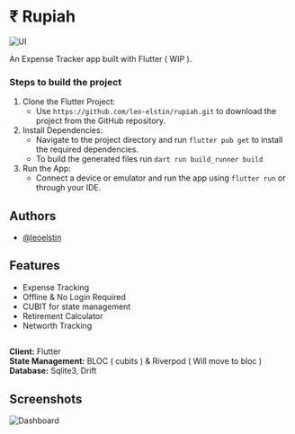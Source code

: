 # ₹ Rupiah 

![UI](https://github.com/leo-elstin/rupiah/blob/main/screenshots/file%20cover%20-%201.png?raw=true)

An Expense Tracker app built with Flutter ( WIP ).

### Steps to build the project
1. Clone the Flutter Project:
   * Use `https://github.com/leo-elstin/rupiah.git` to download the project from the GitHub repository.
2. Install Dependencies:
   * Navigate to the project directory and run `flutter pub get` to install the required dependencies.
   * To build the generated files run `dart run build_runner build` 
3. Run the App:
   * Connect a device or emulator and run the app using `flutter run` or through your IDE.


## Authors

- [@leoelstin](https://www.github.com/leo-elstin)


## Features

- Expense Tracking
- Offline & No Login Required
- CUBIT for state management
- Retirement Calculator
- Networth Tracking




##

**Client:** Flutter\
**State Management:** BLOC ( cubits ) & Riverpod ( Will move to bloc )\
**Database:** Sqlite3, Drift
## Screenshots

![Dashboard](https://github.com/leo-elstin/rupiah/blob/main/screenshots/file%20cover%20-%201.png?raw=true)

